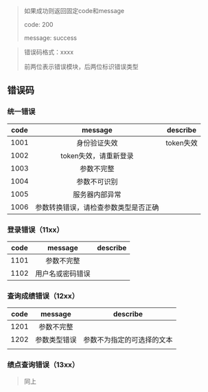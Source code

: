 > 如果成功则返回固定code和message
>
> code: 200
>
> message: success

>错误码格式：xxxx
>
>前两位表示错误模块，后两位标识错误类型

## 错误码

### 统一错误

| code |               message                | describe  |
| :--: | :----------------------------------: | :-------: |
| 1001 |             身份验证失效             | token失效 |
| 1002 |        token失效，请重新登录         |           |
| 1003 |              参数不完整              |           |
| 1004 |             参数不可识别             |           |
| 1005 |            服务器内部异常            |           |
| 1006 | 参数转换错误，请检查参数类型是否正确 |           |

### 登录错误（11xx）

| code |     message      | describe |
| :--: | :--------------: | :------: |
| 1101 |    参数不完整    |          |
| 1102 | 用户名或密码错误 |          |

### 查询成绩错误（12xx）

| code |   message    |          describe          |
| :--: | :----------: | :------------------------: |
| 1201 |  参数不完整  |                            |
| 1202 | 参数类型错误 | 参数不为指定的可选择的文本 |
|      |              |                            |

### 绩点查询错误（13xx）

> 同上

